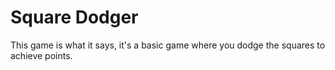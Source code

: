 # Square Dodger  
This game is what it says, it's a basic game where you dodge the squares to achieve points. 
